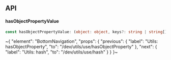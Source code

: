 

## API

#### hasObjectPropertyValue

```ts
const hasObjectPropertyValue: (object: object, keys?: string | string[]) => boolean;
```


~{
  "element": "BottomNavigation",
  "props": {
    "previous": {
      "label": "Utils: hasObjectProperty",
      "to": "/dev/utils/use/hasObjectProperty"
    },
    "next": {
      "label": "Utils: hash",
      "to": "/dev/utils/use/hash"
    }
  }
}~
